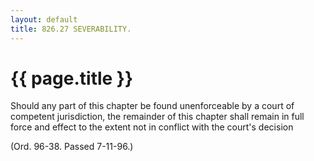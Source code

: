 ```yaml
---
layout: default 
title: 826.27 SEVERABILITY.
---
```


{{ page.title }}
================

Should any part of this chapter be found unenforceable by a court of
competent jurisdiction, the remainder of this chapter shall remain in
full force and effect to the extent not in conflict with the court's
decision

(Ord. 96-38. Passed 7-11-96.)

